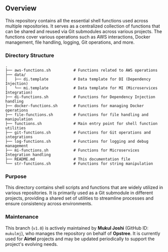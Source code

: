## Overview

This repository contains all the essential shell functions used across multiple repositories. It serves as a centralized collection of functions that can be shared and reused via Git submodules across various projects. The functions cover various operations such as AWS interactions, Docker management, file handling, logging, Git operations, and more.

### Directory Structure
```
.
├── aws-functions.sh          # Functions related to AWS operations
├── data/
│   ├── di.template           # Data template for DI (Dependency Injection)
│   └── mi.template           # Data template for MI (Microservices Integration)
├── di-functions.sh           # Functions for Dependency Injection handling
├── docker-functions.sh       # Functions for managing Docker operations
├── file-functions.sh         # Functions for file handling and manipulation
├── functions.sh              # Main entry point for shell function utilities
├── git-functions.sh          # Functions for Git operations and integrations
├── log-functions.sh          # Functions for logging and debug management
├── mi-functions.sh           # Functions for Microservices Integration handling
├── README.md                 # This documentation file
└── str-functions.sh          # Functions for string manipulation
```

### Purpose
This directory contains shell scripts and functions that are widely utilized in various repositories. It is primarily used as a Git submodule in different projects, providing a shared set of utilities to streamline processes and ensure consistency across environments.

### Maintenance
This branch (`v1.0`) is actively maintained by **Mukul Joshi** (GitHub ID: `mukulmj`), who manages the repository on behalf of **Opstree**. It is currently used for **Airtel** projects and may be updated periodically to support the project's evolving needs.

